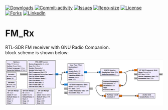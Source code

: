 [![Downloads][downloads-shield]][downloads-url]
[![Commit-activity][commit-activity-shield]][commit-activity-url]
[![Issues][issues-shield]][issues-url]
[![Repo-size][repo-size-shield]][repo-size-url]
[![License][license-shield]][license-url]  
[![Forks][forks-shield]][forks-url]
[![LinkedIn][linkedin-shield]][linkedin-url]

# FM_Rx
RTL-SDR FM receiver with GNU Radio Companion.  
block scheme is shown below:


<img src="block-scheme.png" alt="scheme" width="auto" height="auto" />


[release-url]: https://github.com/StokicDusan/FM_Rx/releases
[downloads-shield]: https://img.shields.io/github/downloads/StokicDusan/FM_Rx/total 
[downloads-url]: https://github.com/StokicDusan/FM_Rx/releases
[contributors-shield]: https://img.shields.io/github/contributors/StokicDusan/FM_Rx
[contributors-url]: https://github.com/StokicDusan/FM_Rx/graphs/contributors
[forks-shield]: https://img.shields.io/github/forks/StokicDusan/FM_Rx?style=social
[forks-url]: https://github.com/StokicDusan/FM_Rx/network/members
[issues-shield]: https://img.shields.io/github/issues/StokicDusan/FM_Rx
[issues-url]: https://github.com/StokicDusan/FM_Rx/issues
[commit-activity-shield]: https://img.shields.io/github/last-commit/StokicDusan/FM_Rx
[commit-activity-url]: https://github.com/StokicDusan/FM_Rx/graphs/commit-activity
[license-url]: https://github.com/StokicDusan/FM_Rx/blob/master/LICENSE
[license-shield]: https://img.shields.io/github/license/StokicDusan/FM_Rx
[repo-size-shield]: https://img.shields.io/github/repo-size/StokicDusan/FM_Rx
[repo-size-url]: https://img.shields.io/github/repo-size/StokicDusan/FM_Rx
[linkedin-shield]: https://img.shields.io/badge/LinkedIn-0077B5?style=plastice&logo=linkedin&logoColor=white
[linkedin-url]: https://linkedin.com/in/stokicdusan
